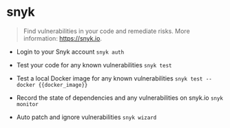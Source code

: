 # snyk
> Find vulnerabilities in your code and remediate risks.
> More information: <https://snyk.io>.

- Login to your Snyk account
`snyk auth`

- Test your code for any known vulnerabilities
`snyk test`

- Test a local Docker image for any known vulnerabilities
`snyk test --docker {{docker_image}}`

- Record the state of dependencies and any vulnerabilities on snyk.io
`snyk monitor`

- Auto patch and ignore vulnerabilities
`snyk wizard`
